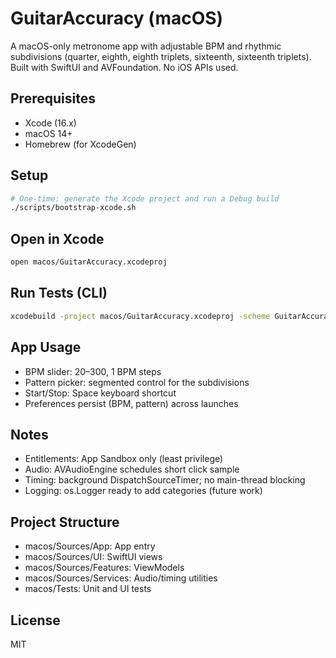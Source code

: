 # GuitarAccuracy (macOS)

A macOS-only metronome app with adjustable BPM and rhythmic subdivisions (quarter, eighth, eighth triplets, sixteenth, sixteenth triplets). Built with SwiftUI and AVFoundation. No iOS APIs used.

## Prerequisites
- Xcode (16.x)
- macOS 14+
- Homebrew (for XcodeGen)

## Setup
```bash
# One-time: generate the Xcode project and run a Debug build
./scripts/bootstrap-xcode.sh
```

## Open in Xcode
```bash
open macos/GuitarAccuracy.xcodeproj
```

## Run Tests (CLI)
```bash
xcodebuild -project macos/GuitarAccuracy.xcodeproj -scheme GuitarAccuracy -destination 'platform=macOS' test
```

## App Usage
- BPM slider: 20–300, 1 BPM steps
- Pattern picker: segmented control for the subdivisions
- Start/Stop: Space keyboard shortcut
- Preferences persist (BPM, pattern) across launches

## Notes
- Entitlements: App Sandbox only (least privilege)
- Audio: AVAudioEngine schedules short click sample
- Timing: background DispatchSourceTimer; no main-thread blocking
- Logging: os.Logger ready to add categories (future work)

## Project Structure
- macos/Sources/App: App entry
- macos/Sources/UI: SwiftUI views
- macos/Sources/Features: ViewModels
- macos/Sources/Services: Audio/timing utilities
- macos/Tests: Unit and UI tests

## License
MIT
